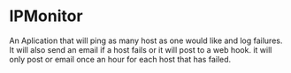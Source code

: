 # IPMonitor

An Aplication that will ping as many host as one would like and log failures.
It will also send an email if a host fails or it will post to a web hook.
it will only post or email once an hour for each host that has failed.
